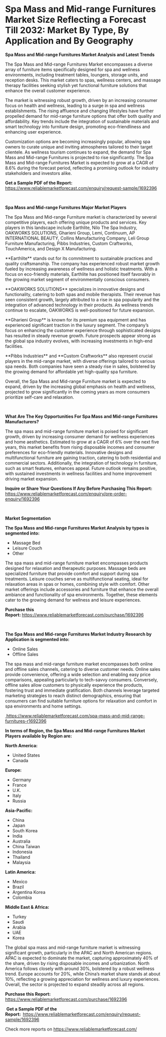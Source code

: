 <p><h1>Spa Mass and Mid-range Furnitures Market Size Reflecting a Forecast Till 2032: Market By Type, By Application and By Geography</h1></p><p><strong>Spa Mass and Mid-range Furnitures Market Analysis and Latest Trends</strong></p>
<p><p>The Spa Mass and Mid-range Furnitures Market encompasses a diverse array of furniture items specifically designed for spa and wellness environments, including treatment tables, loungers, storage units, and reception desks. This market caters to spas, wellness centers, and massage therapy facilities seeking stylish yet functional furniture solutions that enhance the overall customer experience.</p><p>The market is witnessing robust growth, driven by an increasing consumer focus on health and wellness, leading to a surge in spa and wellness establishments. The rising affluence and changing lifestyles have further propelled demand for mid-range furniture options that offer both quality and affordability. Key trends include the integration of sustainable materials and smart technology into furniture design, promoting eco-friendliness and enhancing user experience.</p><p>Customization options are becoming increasingly popular, allowing spa owners to curate unique and inviting atmospheres tailored to their target clientele. As wellness tourism continues to expand, the demand for Spa Mass and Mid-range Furnitures is projected to rise significantly. The Spa Mass and Mid-range Furnitures Market is expected to grow at a CAGR of 8.6% during the forecast period, reflecting a promising outlook for industry stakeholders and investors alike.</p></p>
<p><strong>Get a Sample PDF of the Report:&nbsp;</strong> <a href="https://www.reliablemarketforecast.com/enquiry/request-sample/1692396?utm_campaign=1890&utm_medium=2&utm_source=Github&utm_content=ia&utm_term=08012025&utm_id=spa-mass-and-mid-range-furnitures">https://www.reliablemarketforecast.com/enquiry/request-sample/1692396</a></p>
<p>&nbsp;</p>
<p><strong>Spa Mass and Mid-range Furnitures Major Market Players</strong></p>
<p><p>The Spa Mass and Mid-range Furniture market is characterized by several competitive players, each offering unique products and services. Key players in this landscape include Earthlite, Nilo The Spa Industry, OAKWORKS SOLUTIONS, Gharieni Group, Lemi, Continuum, AP INTERNATIONAL BEAUTY, Collins Manufacturing Company, Leli Group Furniture Manufacturing, Pibbs Industries, Custom Craftworks, TouchAmerica, and Design X Manufacturing. </p><p>**Earthlite** stands out for its commitment to sustainable practices and quality craftsmanship. The company has experienced robust market growth fueled by increasing awareness of wellness and holistic treatments. With a focus on eco-friendly materials, Earthlite has positioned itself favorably in the growing market segment of environmentally conscious consumers.</p><p>**OAKWORKS SOLUTIONS** specializes in innovative designs and functionality, catering to both spas and mobile therapists. Their revenue has seen consistent growth, largely attributed to a rise in spa popularity and the integration of advanced technology in their products. As wellness trends continue to escalate, OAKWORKS is well-positioned for future expansion.</p><p>**Gharieni Group** is known for its premium spa equipment and has experienced significant traction in the luxury segment. The company’s focus on enhancing the customer experience through sophisticated designs has resulted in steady revenue growth. Future prospects appear strong as the global spa industry evolves, with increasing investments in high-end facilities.</p><p>**Pibbs Industries** and **Custom Craftworks** also represent crucial players in the mid-range market, with diverse offerings tailored to various spa needs. Both companies have seen a steady rise in sales, bolstered by the growing demand for affordable yet high-quality spa furniture.</p><p>Overall, the Spa Mass and Mid-range Furniture market is expected to expand, driven by the increasing global emphasis on health and wellness, projected to grow significantly in the coming years as more consumers prioritize self-care and relaxation.</p></p>
<p>&nbsp;</p>
<p><strong>What Are The Key Opportunities For Spa Mass and Mid-range Furnitures Manufacturers?</strong></p>
<p><p>The spa mass and mid-range furniture market is poised for significant growth, driven by increasing consumer demand for wellness experiences and home aesthetics. Estimated to grow at a CAGR of 6% over the next five years, this market benefits from rising disposable incomes and consumer preferences for eco-friendly materials. Innovative designs and multifunctional furniture are gaining traction, catering to both residential and commercial sectors. Additionally, the integration of technology in furniture, such as smart features, enhances appeal. Future outlook remains positive, with sustained investments in wellness facilities and home improvement driving market expansion.</p></p>
<p><strong>Inquire or Share Your Questions If Any Before Purchasing This Report:</strong> <a href="https://www.reliablemarketforecast.com/enquiry/pre-order-enquiry/1692396?utm_campaign=1890&utm_medium=2&utm_source=Github&utm_content=ia&utm_term=08012025&utm_id=spa-mass-and-mid-range-furnitures">https://www.reliablemarketforecast.com/enquiry/pre-order-enquiry/1692396</a></p>
<p>&nbsp;</p>
<p><strong>Market Segmentation</strong></p>
<p><strong>The Spa Mass and Mid-range Furnitures Market Analysis by types is segmented into:</strong></p>
<p><ul><li>Massage Bed</li><li>Leisure Couch</li><li>Other</li></ul></p>
<p><p>The spa mass and mid-range furniture market encompasses products designed for relaxation and therapeutic purposes. Massage beds are specialized furniture that provide comfort and support during spa treatments. Leisure couches serve as multifunctional seating, ideal for relaxation areas in spas or homes, combining style with comfort. Other market offerings include accessories and furniture that enhance the overall ambiance and functionality of spa environments. Together, these elements cater to the growing demand for wellness and leisure experiences.</p></p>
<p><strong>Purchase this Report:&nbsp;</strong><a href="https://www.reliablemarketforecast.com/purchase/1692396?utm_campaign=1890&utm_medium=2&utm_source=Github&utm_content=ia&utm_term=08012025&utm_id=spa-mass-and-mid-range-furnitures">https://www.reliablemarketforecast.com/purchase/1692396</a></p>
<p>&nbsp;</p>
<p><strong>The Spa Mass and Mid-range Furnitures Market Industry Research by Application is segmented into:</strong></p>
<p><ul><li>Online Sales</li><li>Offline Sales</li></ul></p>
<p><p>The spa mass and mid-range furniture market encompasses both online and offline sales channels, catering to diverse customer needs. Online sales provide convenience, offering a wide selection and enabling easy price comparisons, appealing particularly to tech-savvy consumers. Conversely, offline sales allow customers to physically experience the products, fostering trust and immediate gratification. Both channels leverage targeted marketing strategies to reach distinct demographics, ensuring that consumers can find suitable furniture options for relaxation and comfort in spa environments and home settings.</p></p>
<p><a href="https://www.reliablemarketforecast.com/spa-mass-and-mid-range-furnitures-r1692396?utm_campaign=1890&utm_medium=2&utm_source=Github&utm_content=ia&utm_term=08012025&utm_id=spa-mass-and-mid-range-furnitures">&nbsp;https://www.reliablemarketforecast.com/spa-mass-and-mid-range-furnitures-r1692396</a></p>
<p><strong>In terms of Region, the Spa Mass and Mid-range Furnitures Market Players available by Region are:</strong></p>
<p>
    <p> <strong> North America: </strong>
        <ul>
            <li>United States</li>
            <li>Canada</li>
        </ul>
        </p> 
    <p> <strong> Europe: </strong>
        <ul>
            <li>Germany</li>
            <li>France</li>
            <li>U.K.</li>
            <li>Italy</li>
            <li>Russia</li>
        </ul>
        </p> 
    <p> <strong> Asia-Pacific: </strong>
        <ul>
            <li>China</li>
            <li>Japan</li>
            <li>South Korea</li>
            <li>India</li>
            <li>Australia</li>
            <li>China Taiwan</li>
            <li>Indonesia</li>
            <li>Thailand</li>
            <li>Malaysia</li>
        </ul>
        </p> 
    <p> <strong> Latin America: </strong>
        <ul>
            <li>Mexico</li>
            <li>Brazil</li>
            <li>Argentina Korea</li>
            <li>Colombia</li>
        </ul>
        </p> 
    <p> <strong> Middle East & Africa: </strong>
        <ul>
            <li>Turkey</li>
            <li>Saudi</li>
            <li>Arabia</li>
            <li>UAE</li>
            <li>Korea</li>
        </ul>
    </p>
    </p>
<p><p>The global spa mass and mid-range furniture market is witnessing significant growth, particularly in the APAC and North American regions. APAC is expected to dominate the market, capturing approximately 40% of the share, driven by rising disposable incomes and urbanization. North America follows closely with around 30%, bolstered by a robust wellness trend. Europe accounts for 20%, while China’s market share stands at about 10%, reflecting a growing appreciation for wellness and luxury experiences. Overall, the sector is projected to expand steadily across all regions.</p></p>
<p><strong>Purchase this Report: </strong><a href="https://www.reliablemarketforecast.com/purchase/1692396?utm_campaign=1890&utm_medium=2&utm_source=Github&utm_content=ia&utm_term=08012025&utm_id=spa-mass-and-mid-range-furnitures">https://www.reliablemarketforecast.com/purchase/1692396</a></p>
<p>&nbsp;<strong>Get a Sample PDF of the Report:&nbsp;&nbsp;</strong><a href="https://www.reliablemarketforecast.com/enquiry/request-sample/1692396?utm_campaign=1890&utm_medium=2&utm_source=Github&utm_content=ia&utm_term=08012025&utm_id=spa-mass-and-mid-range-furnitures">https://www.reliablemarketforecast.com/enquiry/request-sample/1692396</a></p>
<p><strong></strong></p>
<p>Check more reports on <a href="https://www.reliablemarketforecast.com/?utm_campaign=1890&utm_medium=2&utm_source=Github&utm_content=ia&utm_term=08012025&utm_id=spa-mass-and-mid-range-furnitures">https://www.reliablemarketforecast.com/</a></p>